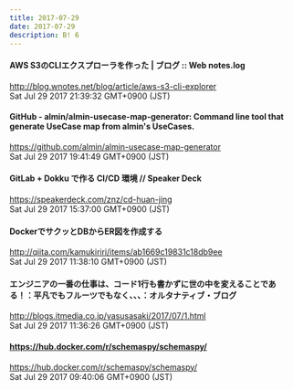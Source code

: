```yaml
---
title: 2017-07-29
date: 2017-07-29
description: B! 6
---
```


#### AWS S3のCLIエクスプローラを作った | ブログ :: Web notes.log
http://blog.wnotes.net/blog/article/aws-s3-cli-explorer<br>
Sat Jul 29 2017 21:39:32 GMT+0900 (JST)<br>


#### GitHub - almin/almin-usecase-map-generator: Command line tool that generate UseCase map from almin's UseCases.
https://github.com/almin/almin-usecase-map-generator<br>
Sat Jul 29 2017 19:41:49 GMT+0900 (JST)<br>


#### GitLab + Dokku で作る CI/CD 環境 // Speaker Deck
https://speakerdeck.com/znz/cd-huan-jing<br>
Sat Jul 29 2017 15:37:00 GMT+0900 (JST)<br>


#### DockerでサクッとDBからER図を作成する
http://qiita.com/kamukiriri/items/ab1669c19831c18db9ee<br>
Sat Jul 29 2017 11:38:10 GMT+0900 (JST)<br>


#### エンジニアの一番の仕事は、コード1行も書かずに世の中を変えることである！：平凡でもフルーツでもなく、、、：オルタナティブ・ブログ
http://blogs.itmedia.co.jp/yasusasaki/2017/07/1.html<br>
Sat Jul 29 2017 11:36:26 GMT+0900 (JST)<br>


#### https://hub.docker.com/r/schemaspy/schemaspy/
https://hub.docker.com/r/schemaspy/schemaspy/<br>
Sat Jul 29 2017 09:40:06 GMT+0900 (JST)<br>


